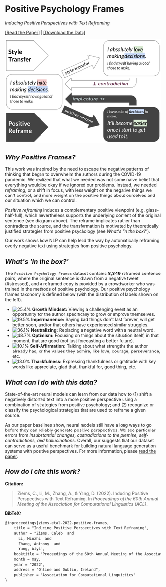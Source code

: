 # Positive Psychology Frames

_Inducing Positive Perspectives with Text Reframing_

[[Read the Paper]](https://faculty.cc.gatech.edu/~dyang888/docs/acl22_reframing.pdf) | [[Download the Data]](https://www.dropbox.com/sh/pnoczmv0uyn51e6/AAAGek6yX12Yc4PA2RwtZeZKa?dl=0)

<img src="frontpage.png" alt="frontpage" width="650"/>

## *Why Positive Frames?* 

This work was inspired by the need to escape the negative patterns of thinking that began to overwhelm the authors during the COVID-19 pandemic. We realized that what we needed was not some naive belief that everything would be okay if we ignored our problems. Instead, we needed _reframing_, or a shift in focus, with less weight on the negative things we can't control, and more weight on the positive things about ourselves and our situation which we can control.

_Positive reframing_ induces a complementary positive viewpoint (e.g. glass-half-full), which nevertheless supports the underlying content of the original sentence (see diagram above). The reframe implicates rather than contradicts the source, and the transformation is motivated by theoretically justified strategies from positive psychology (see _What's 'in the box?'_).

Our work shows how NLP can help lead the way by automatically reframing overly negative text using strategies from positive psychology.


## *What's 'in the box?'* 

The `Positive Psychology Frames` dataset contains **8,349** reframed sentence pairs, where the original sentence is drawn from a negative tweet (\#stressed), and a reframed copy is provided by a crowdworker who was trained in the methods of positive psychology. Our positive psychology frames taxonomy is defined below (with the distribution of labels shown on the left).

* ![25.4%](https://progress-bar.dev/25) **Growth Mindset:** Viewing a challenging event as an opportunity for the author specifically to grow or improve themselves.
* ![19.5%](https://progress-bar.dev/20) **Impermanence:** Saying bad things don't last forever, will get better soon, and/or that others have experienced similar struggles.
* ![36.1%](https://progress-bar.dev/36) **Neutralizing:** Replacing a negative word with a neutral word.
* ![48.7%](https://progress-bar.dev/49) **Optimism:** Focusing on things about the situation itself, in that moment, that are good (not just forecasting a better future).
* ![10.1%](https://progress-bar.dev/10) **Self-Affirmation:** Talking about what strengths the author already has, or the values they admire, like love, courage, perseverance, etc.
* ![13.0%](https://progress-bar.dev/13) **Thankfulness:** Expressing thankfulness or gratitude with key words like appreciate, glad that, thankful for, good thing, etc.


## *What can I do with this data?* 

State-of-the-art neural models can learn from our data how to (1) shift a negatively distorted text into a more positive perspective using a combination of strategies from positive psychology; and (2) recognize or classify the psychological strategies that are used to reframe a given source. 

As our paper baselines show, neural models still have a long ways to go before they can reliably generate positive perspectives. We see particular errors from _insubstantial changes, contradictions to the premise, self-contradictions, and hallucinations_. Overall, our suggests that our dataset can serve as a useful benchmark for building natural language generation systems with positive perspectives. For more information, please [read the paper](https://faculty.cc.gatech.edu/~dyang888/docs/acl22_reframing.pdf).

## *How do I cite this work?* 

**Citation:**

> Ziems, C., Li, M., Zhang, A., & Yang, D. (2022). Inducing Positive Perspectives with Text Reframing. In _Proceedings of the 60th Annual Meeting of the Association for Computational Linguistics (ACL)_.

**BibTeX:**

```tex
@inproceedings{ziems-etal-2022-positive-frames,
    title = "Inducing Positive Perspectives with Text Reframing",
    author = "Ziems, Caleb  and
      Li, Minzhi  and
      Zhang, Anthony  and
      Yang, Diyi",
    booktitle = "Proceedings of the 60th Annual Meeting of the Association for Computational Linguistics",
    month = may,
    year = "2022",
    address = "Online and Dublin, Ireland",
    publisher = "Association for Computational Linguistics"
}
```